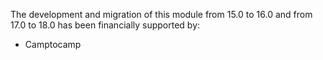 The development and migration of this module from 15.0 to 16.0 and
from 17.0 to 18.0 has been financially supported by:

- Camptocamp
